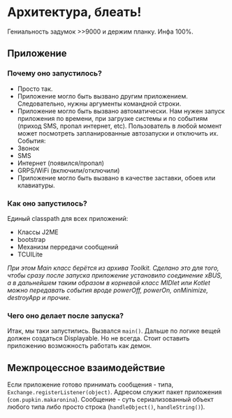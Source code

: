 # Архитектура, блеать!

Гениальность задумок >>9000 и держим планку. Инфа 100%.

## Приложение

### Почему оно запустилось?

* Просто так.
* Приложение могло быть вызвано другим приложением. Следовательно, нужны аргументы командной строки.
* Приложение могло быть вызвано автоматически. Нам нужен запуск приложения по времени, при загрузке системы и по событиям (приход SMS, пропал интернет, etc). Пользователь в любой момент может посмотреть запланированные автозапуски и отключить их. События:
 * Звонок
 * SMS
 * Интернет (появился/пропал)
 * GRPS/WiFi (включили/отключили)
* Приложение могло быть вызвано в качестве заставки, обоев или клавиатуры.

### Как оно запустилось?

Единый classpath для всех приложений:

* Классы J2ME
* bootstrap
* Механизм перредачи сообщений
* TCUILite

_При этом Main класс берётся из архива Toolkit. Сделано это для того, чтобы сразу после запуска приложение установило соединение xBUS, а в дальнейшем таким образом в корневой класс MIDlet или Kotlet можно передавать события вроде powerOff, powerOn, onMinimize, destroyApp и прочие._

### Чего оно делает после запуска?

Итак, мы таки запустились. Вызвался `main()`. Дальше по логике вещей должен создаться Displayable. Но не всегда. Стоит оставить приложению возможность работать как демон.

## Межпроцессное взаимодействие

Если приложение готово принимать сообщения - типа, `Exchange.registerListener(object)`. Адресом служит пакет приложения (`com.pupkin.makaronina`). Сообщение - суть сериализованный объект любого типа либо просто строка (`handleObject()`, `handleString()`).